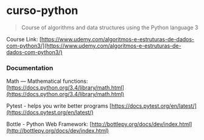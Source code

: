 # curso-python

> Course of algorithms and data structures using the Python language 3

Course Link: [https://www.udemy.com/algoritmos-e-estruturas-de-dados-com-python3/](https://www.udemy.com/algoritmos-e-estruturas-de-dados-com-python3/)


### Documentation

Math — Mathematical functions: [https://docs.python.org/3.4/library/math.html](https://docs.python.org/3.4/library/math.html)

Pytest - helps you write better programs [https://docs.pytest.org/en/latest/](https://docs.pytest.org/en/latest/)

Bottle - Python Web Framework: [http://bottlepy.org/docs/dev/index.html](http://bottlepy.org/docs/dev/index.html)